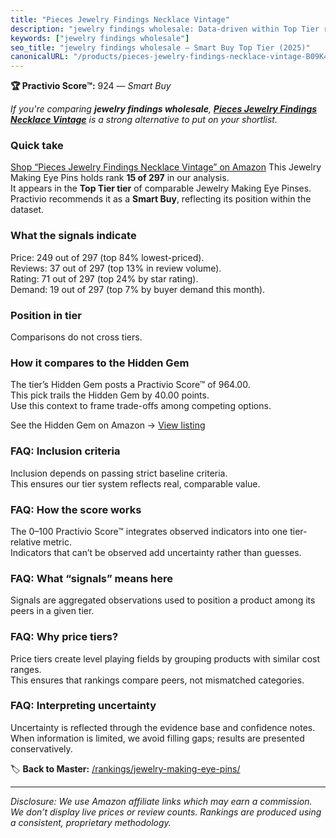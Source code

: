 ```yaml
---
title: "Pieces Jewelry Findings Necklace Vintage"
description: "jewelry findings wholesale: Data-driven within Top Tier ranking using the Practivio Score™. Positioned by quality, value, demand, findability, momentum."
keywords: ["jewelry findings wholesale"]
seo_title: "jewelry findings wholesale — Smart Buy Top Tier (2025)"
canonicalURL: "/products/pieces-jewelry-findings-necklace-vintage-B09K4ZZNBR/"
---
```


**🏆 Practivio Score™:** 924 — _Smart Buy_


*If you're comparing **jewelry findings wholesale**, **[Pieces Jewelry Findings Necklace Vintage](https://www.amazon.com/dp/B09K4ZZNBR?tag=practivio-20)** is a strong alternative to put on your shortlist.*
### Quick take
[Shop “Pieces Jewelry Findings Necklace Vintage” on Amazon](https://www.amazon.com/dp/B09K4ZZNBR?tag=practivio-20)
This Jewelry Making Eye Pins holds rank **15 of 297** in our analysis.  
It appears in the **Top Tier tier** of comparable Jewelry Making Eye Pinses.  
Practivio recommends it as a **Smart Buy**, reflecting its position within the dataset.

### What the signals indicate
Price: 249 out of 297 (top 84% lowest-priced).  
Reviews: 37 out of 297 (top 13% in review volume).  
Rating: 71 out of 297 (top 24% by star rating).  
Demand: 19 out of 297 (top 7% by buyer demand this month).

### Position in tier
Comparisons do not cross tiers.

### How it compares to the Hidden Gem
The tier’s Hidden Gem posts a Practivio Score™ of 964.00.  
This pick trails the Hidden Gem by 40.00 points.  
Use this context to frame trade-offs among competing options.  

See the Hidden Gem on Amazon → [View listing](https://www.amazon.com/dp/B07543G29V?tag=practivio-20)

### FAQ: Inclusion criteria
Inclusion depends on passing strict baseline criteria.  
This ensures our tier system reflects real, comparable value.

### FAQ: How the score works
The 0–100 Practivio Score™ integrates observed indicators into one tier-relative metric.  
Indicators that can’t be observed add uncertainty rather than guesses.

### FAQ: What “signals” means here
Signals are aggregated observations used to position a product among its peers in a given tier.

### FAQ: Why price tiers?
Price tiers create level playing fields by grouping products with similar cost ranges.  
This ensures that rankings compare peers, not mismatched categories.

### FAQ: Interpreting uncertainty
Uncertainty is reflected through the evidence base and confidence notes.  
When information is limited, we avoid filling gaps; results are presented conservatively.


🏷️ **Back to Master:** [/rankings/jewelry-making-eye-pins/](/rankings/jewelry-making-eye-pins/)

---
_Disclosure: We use Amazon affiliate links which may earn a commission. We don’t display live prices or review counts. Rankings are produced using a consistent, proprietary methodology._
